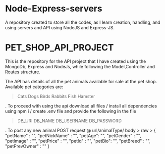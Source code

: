 # Node-Express-servers
A repository created to store all the codes, as I learn creation, handling, and using servers and API using NodeJS and Express-JS.

# PET_SHOP_API_PROJECT
This is the repository for the API project that I have created using the MongoDb, Express and NodeJs, while following the Model,Controller and Routes structure.

The API has details of all the pet animals available for sale at the pet shop.
Available pet categories are:
> Cats
> Dogs
> Birds
> Rabbits
> Fish
> Hamster

. To proceed with using the api download all files / install all dependencies using npm i / create .env file and provide the following in the file 
> DB_URI
> DB_NAME
> DB_USERNAME
> DB_PASSWORD

. To post any new animal 
  POST request @ url/animalType/
  body > raw >
                {
                    "petName" : "",
                    "petNickName" : "",
                    "petAge": "",
                    "petGender" : "",
                    "petImage" : "",
                    "petPrice" : "",
                    "petId" : "",
                    "petBio": "",
                    "petBreed" : "",
                    "petPrevOwner" : ""
                }